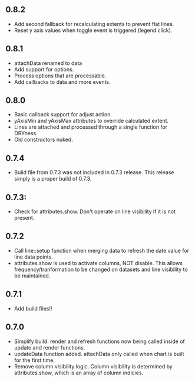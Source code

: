 ## 0.8.2

* Add second fallback for recalculating extents to prevent flat lines.
* Reset y axis values when toggle event is triggered (legend click).

## 0.8.1

* attachData renamed to data
* Add support for options.
* Process options that are processable.
* Add callbacks to data and more events.

## 0.8.0

* Basic callback support for adjust action.
* yAxisMin and yAxisMax attributes to override calculated extent.
* Lines are attached and processed through a single function for DRYness.
* Old constructors nuked.

## 0.7.4

* Build file from 0.7.3 was not included in 0.7.3 release. This release simply is a proper build of 0.7.3.

## 0.7.3:

* Check for attributes.show. Don't operate on line visibility if it is not present.

## 0.7.2

* Call line::setup function when merging data to refresh the date value for line data points.
* attributes.show is used to activate columns, NOT disable. This allows frequency/tranformation to be changed on datasets and line visibility to be maintained.

## 0.7.1

* Add build files!!

## 0.7.0

* Simplify build. render and refresh functions now being called inside of update and render functions.
* updateData function added. attachData only called when chart is built for the first time.
* Remove column visibility logic. Column visibility is determined by attributes.show, which is an array of column indicies.


